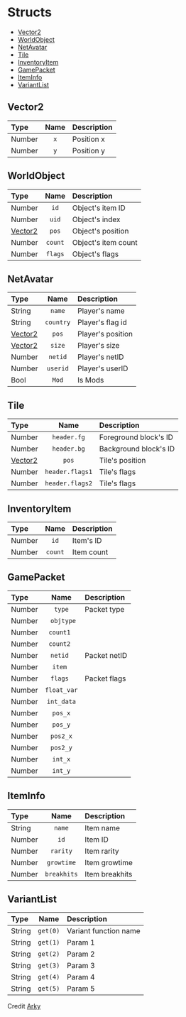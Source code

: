 # Structs
* [Vector2](#vector2)
* [WorldObject](#worldobject)
* [NetAvatar](#netavatar)
* [Tile](#tile)
* [InventoryItem](#inventoryitem)
* [GamePacket](#gamepacket)
* [ItemInfo](#iteminfo)
* [VariantList](#variantlist)

## Vector2
| Type | Name | Description|
|:-----|:----:|:-----------|
| Number | `x` | Position x |
| Number | `y` | Position y |

## WorldObject
| Type | Name | Description|
|:-----|:----:|:-----------|
| Number | `id` | Object's item ID |
| Number | `uid` | Object's index |
| [Vector2](#vector2) | `pos` | Object's position |
| Number | `count` | Object's item count |
| Number | `flags` | Object's flags |
 
 ## NetAvatar
| Type | Name | Description|
|:-----|:----:|:-----------|
| String | `name` | Player's name |
| String | `country` | Player's flag id |
| [Vector2](#vector2) | `pos`  | Player's position |
| [Vector2](#vector2) | `size` | Player's size |
| Number | `netid` | Player's netID |
| Number | `userid` | Player's userID |
| Bool | `Mod` | Is Mods |

 ## Tile
| Type | Name | Description|
|:-----|:----:|:-----------|
| Number | `header.fg` | Foreground block's ID |
| Number | `header.bg` | Background block's ID |
| [Vector2](#vector2) | `pos` |Tile's position |
| Number | `header.flags1` | Tile's flags |
| Number | `header.flags2` | Tile's flags |

 ## InventoryItem
| Type | Name | Description|
|:-----|:----:|:-----------|
| Number | `id` | Item's ID |
| Number | `count` | Item count |


## GamePacket
| Type | Name | Description|
|:-----|:----:|:-----------|
| Number | `type` | Packet type |
| Number | ` objtype` |  |
| Number | `count1 ` |  |
| Number | `count2 ` |  |
| Number | `netid ` | Packet netID |
| Number | `item ` |  |
| Number | `flags ` | Packet flags |
| Number | `float_var` |  |
| Number | `int_data` |  |
| Number | `pos_x` |  |
| Number | `pos_y` |  |
| Number | `pos2_x` |  |
| Number | `pos2_y` |  |
| Number | `int_x` |  |
| Number | `int_y` |  |

## ItemInfo
| Type | Name | Description|
|:-----|:----:|:-----------|
| String | `name` | Item name |
| Number | `id` | Item ID |
| Number | `rarity` | Item rarity |
| Number | `growtime` | Item growtime |
| Number | `breakhits` | Item breakhits |

## VariantList
| Type | Name | Description|
|:-----|:----:|:-----------|
| String | `get(0)` | Variant function name |
| String | `get(1)` | Param 1 |
| String | `get(2)` | Param 2 |
| String | `get(3)` | Param 3 |
| String | `get(4)` | Param 4 |
| String | `get(5)` | Param 5 |


Credit [Arky](https://github.com/arky-arky/teohook-scripting-wrapper)

